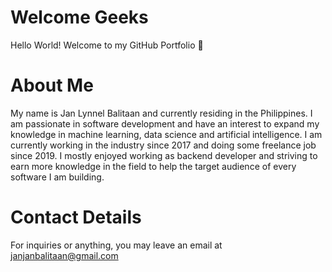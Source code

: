 # Welcome Geeks

Hello World! Welcome to my GitHub Portfolio 👋

# About Me

My name is Jan Lynnel Balitaan and currently residing in the Philippines. I am passionate in software development and have an interest to expand my knowledge in machine learning, data science and artificial intelligence. I am currently working in the industry since 2017 and doing some freelance job since 2019. I mostly enjoyed working as backend developer and striving to earn more knowledge in the field to help the target audience of every software I am building.

# Contact Details 

For inquiries or anything, you may leave an email at janjanbalitaan@gmail.com 

<!---
janjanbalitaan/janjanbalitaan is a ✨ special ✨ repository because its `README.md` (this file) appears on your GitHub profile.
You can click the Preview link to take a look at your changes.
--->
